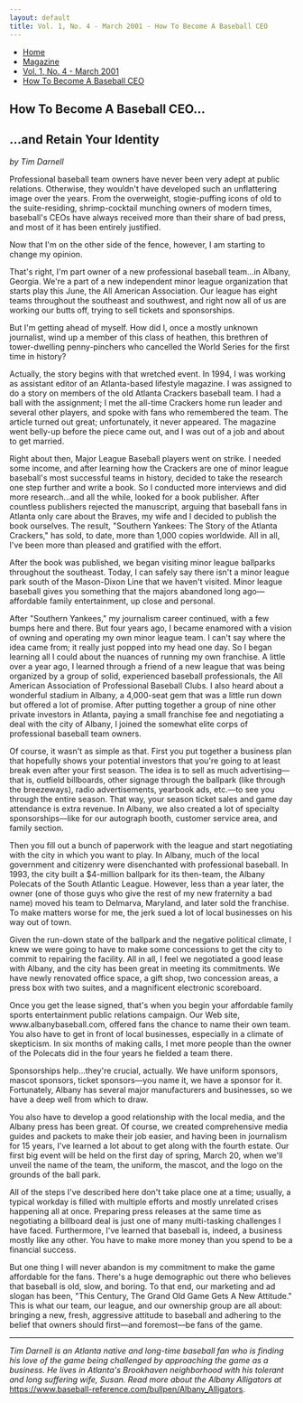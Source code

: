 ```yaml
---
layout: default
title: Vol. 1, No. 4 - March 2001 - How To Become A Baseball CEO
---
```

<nav class="breadcrumb" aria-label="breadcrumbs">
  <ul>
    <li><a href="{{ site.url }}{{ site.baseurl }}/index.html">Home</a></li>
    <li><a href="../magazine-home.html">Magazine</a></li>
    <li><a href="bi_vol_1_no_4_home.html">Vol. 1, No. 4 - March 2001</a></li>
    <li class="is-active"><a href="#" aria-current="page">How To Become A Baseball CEO</a></li>
  </ul>
</nav>

<section class="storycontent">
  <h1>How To Become A Baseball CEO...</h1>
  <h2>...and Retain Your Identity</h2>
  <p><em>by Tim Darnell</em></p>

  <p>
    Professional baseball team owners have never been very adept at public relations. Otherwise, they wouldn't have developed such an unflattering image over the years. From the overweight, stogie-puffing icons of old to the suite-residing, shrimp-cocktail munching owners of modern times, baseball's CEOs have always received more than their share of bad press, and most of it has been entirely justified.
  </p>

  <p>
    Now that I'm on the other side of the fence, however, I am starting to change my opinion.
  </p>

  <p>
    That's right, I'm part owner of a new professional baseball team...in Albany, Georgia. We're a part of a new independent minor league organization that starts play this June, the All American Association. Our league has eight teams throughout the southeast and southwest, and right now all of us are working our butts off, trying to sell tickets and sponsorships.
  </p>

  <p>
    But I'm getting ahead of myself. How did I, once a mostly unknown journalist, wind up a member of this class of heathen, this brethren of tower-dwelling penny-pinchers who cancelled the World Series for the first time in history?
  </p>

  <p>
    Actually, the story begins with that wretched event. In 1994, I was working as assistant editor of an Atlanta-based lifestyle magazine. I was assigned to do a story on members of the old Atlanta Crackers baseball team. I had a ball with the assignment; I met the all-time Crackers home run leader and several other players, and spoke with fans who remembered the team. The article turned out great; unfortunately, it never appeared. The magazine went belly-up before the piece came out, and I was out of a job and about to get married.
  </p>

  <p>
    Right about then, Major League Baseball players went on strike. I needed some income, and after learning how the Crackers are one of minor league baseball's most successful teams in history, decided to take the research one step further and write a book. So I conducted more interviews and did more research...and all the while, looked for a book publisher. After countless publishers rejected the manuscript, arguing that baseball fans in Atlanta only care about the Braves, my wife and I decided to publish the book ourselves. The result, "Southern Yankees: The Story of the Atlanta Crackers," has sold, to date, more than 1,000 copies worldwide. All in all, I've been more than pleased and gratified with the effort.
  </p>

  <p>
    After the book was published, we began visiting minor league ballparks throughout the southeast. Today, I can safely say there isn't a minor league park south of the Mason-Dixon Line that we haven't visited. Minor league baseball gives you something that the majors abandoned long ago&mdash;affordable family entertainment, up close and personal.
  </p>

  <p>
    After "Southern Yankees," my journalism career continued, with a few bumps here and there. But four years ago, I became enamored with a vision of owning and operating my own minor league team. I can't say where the idea came from; it really just popped into my head one day. So I began learning all I could about the nuances of running my own franchise. A little over a year ago, I learned through a friend of a new league that was being organized by a group of solid, experienced baseball professionals, the All American Association of Professional Baseball Clubs. I also heard about a wonderful stadium in Albany, a 4,000-seat gem that was a little run down but offered a lot of promise. After putting together a group of nine other private investors in Atlanta, paying a small franchise fee and negotiating a deal with the city of Albany, I joined the somewhat elite corps of professional baseball team owners.
  </p>

  <p>
    Of course, it wasn't as simple as that. First you put together a business plan that hopefully shows your potential investors that you're going to at least break even after your first season. The idea is to sell as much advertising&mdash;that is, outfield billboards, other signage through the ballpark (like through the breezeways), radio advertisements, yearbook ads, etc.&mdash;to see you through the entire season. That way, your season ticket sales and game day attendance is extra revenue. In Albany, we also created a lot of specialty sponsorships&mdash;like for our autograph booth, customer service area, and family section.
  </p>

  <p>
    Then you fill out a bunch of paperwork with the league and start negotiating with the city in which you want to play. In Albany, much of the local government and citizenry were disenchanted with professional baseball. In 1993, the city built a $4-million ballpark for its then-team, the Albany Polecats of the South Atlantic League. However, less than a year later, the owner (one of those guys who give the rest of my new fraternity a bad name) moved his team to Delmarva, Maryland, and later sold the franchise. To make matters worse for me, the jerk sued a lot of local businesses on his way out of town.
  </p>

  <p>
    Given the run-down state of the ballpark and the negative political climate, I knew we were going to have to make some concessions to get the city to commit to repairing the facility. All in all, I feel we negotiated a good lease with Albany, and the city has been great in meeting its commitments. We have newly renovated office space, a gift shop, two concession areas, a press box with two suites, and a magnificent electronic scoreboard.
  </p>

  <p>
    Once you get the lease signed, that's when you begin your affordable family sports entertainment public relations campaign. Our Web site, www.albanybaseball.com, offered fans the chance to name their own team. You also have to get in front of local businesses, especially in a climate of skepticism. In six months of making calls, I met more people than the owner of the Polecats did in the four years he fielded a team there.
  </p>

  <p>
    Sponsorships help...they're crucial, actually. We have uniform sponsors, mascot sponsors, ticket sponsors&mdash;you name it, we have a sponsor for it. Fortunately, Albany has several major manufacturers and businesses, so we have a deep well from which to draw.
  </p>

  <p>
    You also have to develop a good relationship with the local media, and the Albany press has been great. Of course, we created comprehensive media guides and packets to make their job easier, and having been in journalism for 15 years, I've learned a lot about to get along with the fourth estate. Our first big event will be held on the first day of spring, March 20, when we'll unveil the name of the team, the uniform, the mascot, and the logo on the grounds of the ball park.
  </p>

  <p>
    All of the steps I've described here don't take place one at a time; usually, a typical workday is filled with multiple efforts and mostly unrelated crises happening all at once. Preparing press releases at the same time as negotiating a billboard deal is just one of many multi-tasking challenges I have faced. Furthermore, I've learned that baseball is, indeed, a business mostly like any other. You have to make more money than you spend to be a financial success.
  </p>

  <p>
    But one thing I will never abandon is my commitment to make the game affordable for the fans. There's a huge demographic out there who believes that baseball is old, slow, and boring. To that end, our marketing and ad slogan has been, "This Century, The Grand Old Game Gets A New Attitude." This is what our team, our league, and our ownership group are all about:  bringing a new, fresh, aggressive attitude to baseball and adhering to the belief that owners should first&mdash;and foremost&mdash;be fans of the game.
  </p>

  <hr />

  <p>
    <em>Tim Darnell is an Atlanta native and long-time baseball fan who is finding his love of the game being challenged by approaching the game as a business. He lives in Atlanta's Brookhaven neighborhood with his tolerant and long suffering wife, Susan.  Read more about the Albany Alligators at </em><a href="https://www.baseball-reference.com/bullpen/Albany_Alligators">https://www.baseball-reference.com/bullpen/Albany_Alligators</a>.
  </p>

</section>

